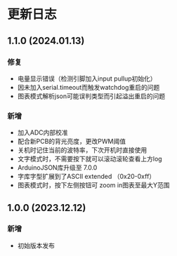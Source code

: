 # 更新日志



## 1.1.0 (2024.01.13)

### 修复

- 电量显示错误（检测引脚加入input pullup初始化）
- 因未加入serial.timeout而触发watchdog重启的问题
- 图表模式解析json可能误判类型而引起溢出重启的问题

### 新增

- 加入ADC内部校准
- 配合新PCB的背光亮度，更改PWM阈值
- 关机时记住当前的波特率，下次开机时直接使用
- 文字模式时，不需要按下就可以滚动滚轮查看上方log
- ArduinoJSON库升级至 7.0.0
- 字库字型扩展到了ASCII extended （0x20-0xff）
- 图表模式时，按下左侧按钮可 zoom in图表至最大Y范围



## 1.0.0 (2023.12.12)
### 新增

- 初始版本发布

